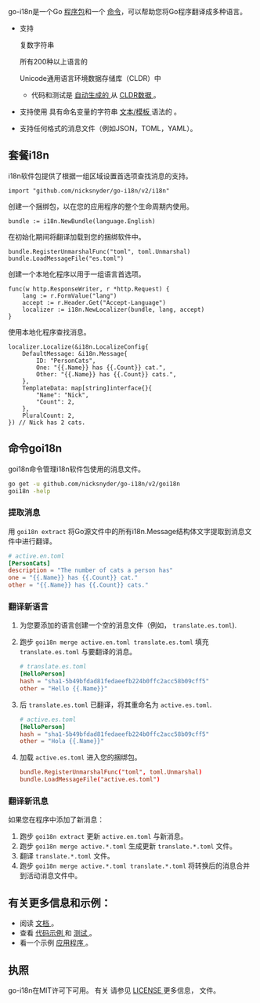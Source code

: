 go-i18n是一个Go [程序包](github.com/hollson/go-i18n#package-i18n)和一个 [命令](https://github.com/hollson/go-i18n#command-goi18n)，可以帮助您将Go程序翻译成多种语言。 

-   支持 

    复数字符串 

    所有200种以上语言的 

    Unicode通用语言环境数据存储库（CLDR）中 

    -   代码和测试是 [自动生成的 ](https://github.com/nicksnyder/go-i18n/tree/main/v2/internal/plural/codegen)从 [CLDR数据 ](http://cldr.unicode.org/index/downloads)。 

-   支持使用 具有命名变量的字符串 [文本/模板 ](http://golang.org/pkg/text/template/)语法的 。 

-   支持任何格式的消息文件（例如JSON，TOML，YAML）。 

## 套餐i18n

i18n软件包提供了根据一组区域设置首选项查找消息的支持。 

```
import "github.com/nicksnyder/go-i18n/v2/i18n"
```

创建一个捆绑包，以在您的应用程序的整个生命周期内使用。 

```
bundle := i18n.NewBundle(language.English)
```

在初始化期间将翻译加载到您的捆绑软件中。 

```
bundle.RegisterUnmarshalFunc("toml", toml.Unmarshal)
bundle.LoadMessageFile("es.toml")
```

创建一个本地化程序以用于一组语言首选项。 

```
func(w http.ResponseWriter, r *http.Request) {
    lang := r.FormValue("lang")
    accept := r.Header.Get("Accept-Language")
    localizer := i18n.NewLocalizer(bundle, lang, accept)
}
```

使用本地化程序查找消息。 

```
localizer.Localize(&i18n.LocalizeConfig{
    DefaultMessage: &i18n.Message{
        ID: "PersonCats",
        One: "{{.Name}} has {{.Count}} cat.",
        Other: "{{.Name}} has {{.Count}} cats.",
    },
    TemplateData: map[string]interface{}{
        "Name": "Nick",
        "Count": 2,
    },
    PluralCount: 2,
}) // Nick has 2 cats.
```

## 命令goi18n

goi18n命令管理i18n软件包使用的消息文件。 

```bash
go get -u github.com/nicksnyder/go-i18n/v2/goi18n
goi18n -help
```

### 提取消息

用  `goi18n extract` 将Go源文件中的所有i18n.Message结构体文字提取到消息文件中进行翻译。 

```toml
# active.en.toml
[PersonCats]
description = "The number of cats a person has"
one = "{{.Name}} has {{.Count}} cat."
other = "{{.Name}} has {{.Count}} cats."
```

### 翻译新语言

1.  为您要添加的语言创建一个空的消息文件（例如，  `translate.es.toml`). 

2.  跑步  `goi18n merge active.en.toml translate.es.toml` 填充  `translate.es.toml` 与要翻译的消息。 

    ```toml
    # translate.es.toml
    [HelloPerson]
    hash = "sha1-5b49bfdad81fedaeefb224b0ffc2acc58b09cff5"
    other = "Hello {{.Name}}"
    ```

3.  后  `translate.es.toml` 已翻译，将其重命名为  `active.es.toml`. 

    ```toml
    # active.es.toml
    [HelloPerson]
    hash = "sha1-5b49bfdad81fedaeefb224b0ffc2acc58b09cff5"
    other = "Hola {{.Name}}"
    ```

4.  加载  `active.es.toml` 进入您的捆绑包。 

    ```toml
    bundle.RegisterUnmarshalFunc("toml", toml.Unmarshal)
    bundle.LoadMessageFile("active.es.toml")
    ```

### 翻译新讯息 

如果您在程序中添加了新消息： 

1.  跑步  `goi18n extract` 更新  `active.en.toml` 与新消息。 
2.  跑步  `goi18n merge active.*.toml` 生成更新  `translate.*.toml` 文件。 
3.  翻译  `translate.*.toml` 文件。 
4.  跑步  `goi18n merge active.*.toml translate.*.toml` 将转换后的消息合并到活动消息文件中。 

## 有关更多信息和示例： 

-   阅读 [文档 ](https://godoc.org/github.com/nicksnyder/go-i18n/v2)。 
-   查看 [代码示例 ](https://github.com/nicksnyder/go-i18n/blob/main/v2/i18n/example_test.go)和 [测试 ](https://github.com/nicksnyder/go-i18n/blob/main/v2/i18n/localizer_test.go)。 
-   看一个示例 [应用程序 ](https://github.com/nicksnyder/go-i18n/tree/main/v2/example)。 

## 执照 

go-i18n在MIT许可下可用。 有关 请参见 [LICENSE ](https://github.com/hollson/go-i18n/blob/main/LICENSE)更多信息， 文件。 